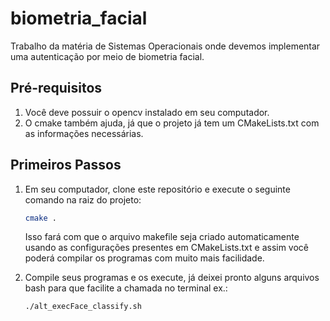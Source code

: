 # biometria_facial
Trabalho da matéria de Sistemas Operacionais onde devemos implementar uma autenticação por meio de biometria facial.

## Pré-requisitos

1. Você deve possuir o opencv instalado em seu computador.
2. O cmake também ajuda, já que o projeto já tem um CMakeLists.txt
com as informações necessárias.

## Primeiros Passos

1. Em seu computador, clone este repositório e execute o seguinte comando na raiz do projeto:

   ```bash
   cmake .
   ```

   Isso fará com que o arquivo makefile seja criado automaticamente
   usando as configurações presentes em CMakeLists.txt e assim você
   poderá compilar os programas com muito mais facilidade.

2. Compile seus programas e os execute, já deixei pronto alguns
   arquivos bash para que facilite a chamada no terminal ex.:

   ```bash
   ./alt_execFace_classify.sh
   ```

